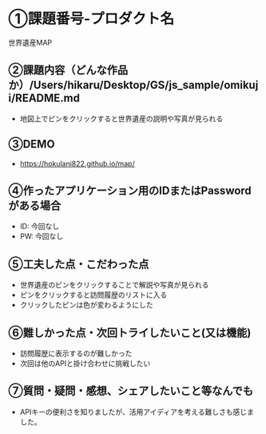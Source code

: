 
# ①課題番号-プロダクト名

世界遺産MAP

## ②課題内容（どんな作品か）/Users/hikaru/Desktop/GS/js_sample/omikuji/README.md

- 地図上でピンをクリックすると世界遺産の説明や写真が見られる

## ③DEMO
- https://hokulani822.github.io/map/

## ④作ったアプリケーション用のIDまたはPasswordがある場合

- ID: 今回なし
- PW: 今回なし

## ⑤工夫した点・こだわった点

- 世界遺産のピンをクリックすることで解説や写真が見られる
- ピンをクリックすると訪問履歴のリストに入る
- クリックしたピンは色が変わるようにした

## ⑥難しかった点・次回トライしたいこと(又は機能)

- 訪問履歴に表示するのが難しかった
- 次回は他のAPIと掛け合わせに挑戦したい

## ⑦質問・疑問・感想、シェアしたいこと等なんでも

- APIキーの便利さを知りましたが、活用アイディアを考える難しさも感じました。
